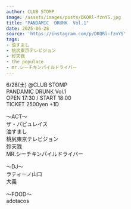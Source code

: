 ```yaml
---
author: CLUB STOMP
image: /assets/images/posts/DKQRl-fznYS.jpg
title: "PANDAMIC  DRUNK  Vol.1"
date: 2025-06-28
source: 'https://instagram.com/p/DKQRl-fznYS'
tags:
- 油すまし
- 桃尻東京テレビジョン
- 殄天戮
- the populace
- mr.シーチキンパイルドライバー
---
```

6/28(土) @CLUB STOMP<br>
PANDAMIC  DRUNK  Vol.1<br>
OPEN 17:30 / START 18:00<br>
TICKET 2500yen +1D

〜ACT〜<br>
ザ・パピュレイス<br>
油すまし<br>
桃尻東京テレビジョン<br>
殄天戮<br>
MR.シーチキンパイルドライバー

〜DJ〜<br>
ラティーノ山口<br>
大義

〜FOOD〜<br>
adotacos